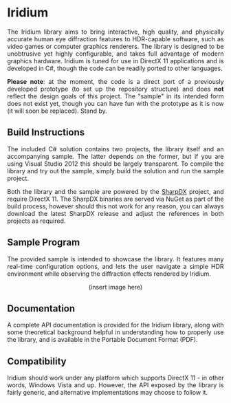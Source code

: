Iridium
=======

<p align="justify">
The Iridium library aims to bring interactive, high quality, and physically accurate human eye diffraction features to HDR-capable software, such as video games or computer graphics renderers. The library is designed to be unobtrusive yet highly configurable, and takes full advantage of modern graphics hardware. Iridium is tuned for use in DirectX 11 applications and is developed in C#, though the code can be readily ported to other languages.
</p>

<p align="justify">
<b>Please note</b>: at the moment, the code is a direct port of a previously developed prototype (to set up the repository structure) and does <b>not</b> reflect the design goals of this project. The "sample" in its intended form does not exist yet, though you can have fun with the prototype as it is now (it will soon be replaced). Stand by.
</p>

Build Instructions
------------------

<p align="justify">
The included C# solution contains two projects, the library itself and an accompanying sample. The latter depends on the former, but if you are using Visual Studio 2012 this should be largely transparent. To compile the library and try out the sample, simply build the solution and run the sample project.
</p>

<p align="justify">
Both the library and the sample are powered by the <a href="http://sharpdx.org/" title="SharpDX Home Page">SharpDX</a> project, and require DirectX 11. The SharpDX binaries are served via NuGet as part of the build process, however should this not work for any reason, you can always download the latest SharpDX release and adjust the references in both projects as required.
</p>

Sample Program
--------------

<p align="justify">
The provided sample is intended to showcase the library. It features many real-time configuration options, and lets the user navigate a simple HDR environment while observing the diffraction effects rendered by Iridium.
</p>

<p align="center">
(insert image here)
</p>

Documentation
-------------

<p align="justify">
A complete API documentation is provided for the Iridium library, along with some theoretical background helpful in understanding how to properly use the library, and is available in the Portable Document Format (PDF).
</p>

Compatibility
-------------

<p align="justify">
Iridium should work under any platform which supports DirectX 11 - in other words, Windows Vista and up. However, the API exposed by the library is fairly generic, and alternative implementations may choose to follow it.
</p>